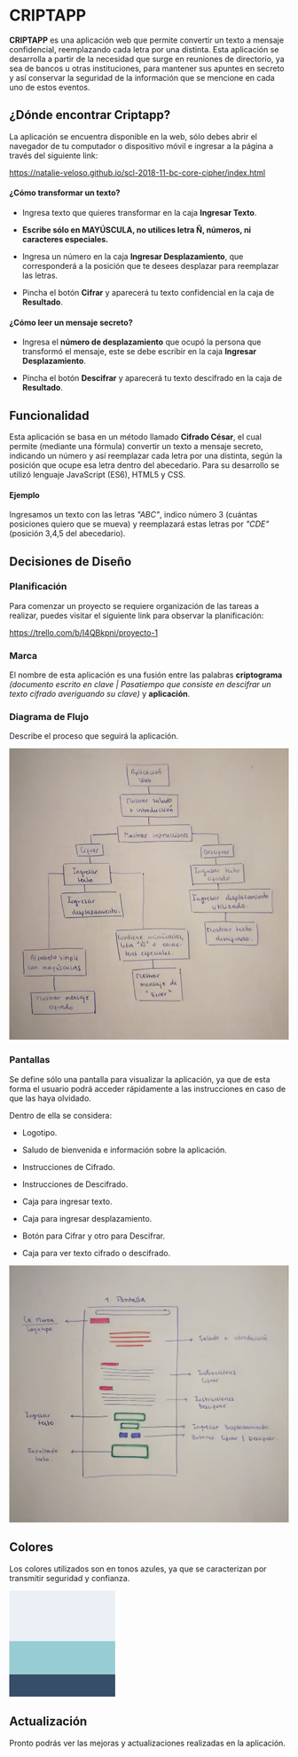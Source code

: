 # CRIPTAPP

**CRIPTAPP** es una aplicación web que permite convertir un texto a mensaje confidencial, reemplazando cada letra por una distinta. Esta aplicación se desarrolla a partir de la necesidad que surge en reuniones de directorio, ya sea de bancos u otras instituciones, para mantener sus apuntes en secreto y así conservar la seguridad de la información que se mencione en cada uno de estos eventos.

## ¿Dónde encontrar Criptapp?
La aplicación se encuentra disponible en la web, sólo debes abrir el navegador de tu computador o dispositivo móvil e ingresar a la página a través del siguiente link:

https://natalie-veloso.github.io/scl-2018-11-bc-core-cipher/index.html

#### ¿Cómo transformar un texto?

- Ingresa texto que quieres transformar en la caja **Ingresar Texto**.

- **Escribe sólo en MAYÚSCULA, no utilices letra Ñ, números, ni caracteres especiales.**

- Ingresa un número en la caja **Ingresar Desplazamiento**, que corresponderá a la posición que te desees desplazar para reemplazar las letras.

- Pincha el botón **Cifrar** y aparecerá tu texto confidencial en la caja de **Resultado**.

#### ¿Cómo leer un mensaje secreto?

- Ingresa el **número de desplazamiento** que ocupó la persona que transformó el mensaje, este se debe escribir en la caja **Ingresar Desplazamiento**.

- Pincha el botón **Descifrar** y aparecerá tu texto descifrado en la caja de **Resultado**.

## Funcionalidad

Esta aplicación se basa en un método llamado **Cifrado César**, el cual permite (mediante una fórmula) convertir un texto a mensaje secreto, indicando un número y así reemplazar cada letra por una distinta, según la posición que ocupe esa letra dentro del abecedario. Para su desarrollo se utilizó lenguaje JavaScript (ES6), HTML5 y CSS.

#### Ejemplo
Ingresamos un texto con las letras _"ABC"_, indico número 3 (cuántas posiciones quiero que se mueva) y reemplazará estas letras por _"CDE"_ (posición 3,4,5 del abecedario).

## Decisiones de Diseño

### Planificación
Para comenzar un proyecto se requiere organización de las tareas a realizar, puedes visitar el siguiente link para observar la planificación:

https://trello.com/b/I4QBkpni/proyecto-1

### Marca
El nombre de esta aplicación es una fusión entre las palabras **criptograma** _(documento escrito en clave | Pasatiempo que consiste en descifrar un texto cifrado averiguando su clave)_ y **aplicación**.

### Diagrama de Flujo
Describe el proceso que seguirá la aplicación.

![pantalla](imagenes/diagrama-flujo.jpeg)


### Pantallas
Se define sólo una pantalla para visualizar la aplicación, ya que de esta forma el usuario podrá acceder rápidamente a las instrucciones en caso de que las haya olvidado.

Dentro de ella se considera:

- Logotipo.

- Saludo de bienvenida e información sobre la aplicación.

- Instrucciones de Cifrado.

- Instrucciones de Descifrado.

- Caja para ingresar texto.

- Caja para ingresar desplazamiento.

- Botón para Cifrar y otro para Descifrar.

- Caja para ver texto cifrado o descifrado.

![pantalla](imagenes/pantalla-criptapp.jpeg)

## Colores
Los colores utilizados son en tonos azules, ya que se caracterizan por transmitir seguridad y confianza.

![colores](imagenes/colores-criptapp.jpeg)

## Actualización
Pronto podrás ver las mejoras y actualizaciones realizadas en la aplicación.